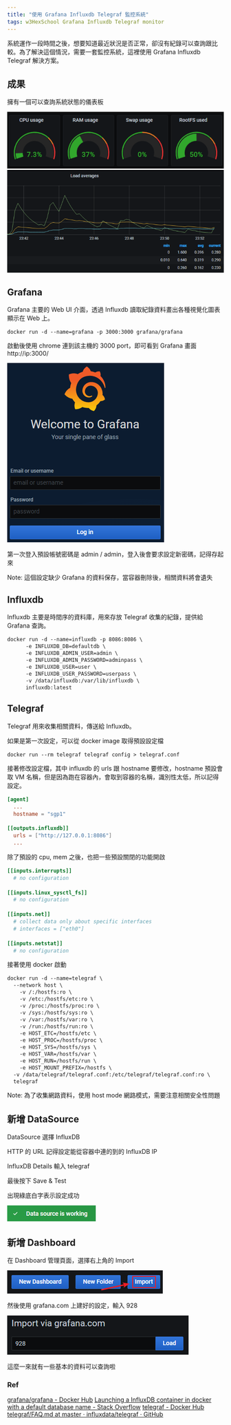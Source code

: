 ```yaml
---
title: "使用 Grafana Influxdb Telegraf 監控系統"
tags: w3HexSchool Grafana Influxdb Telegraf monitor
---
```


系統運作一段時間之後，想要知道最近狀況是否正常，卻沒有紀錄可以查詢跟比較。為了解決這個情況，需要一套監控系統，這裡使用 Grafana Influxdb Telegraf 解決方案。

## 成果

擁有一個可以查詢系統狀態的儀表板

![](/assets/images/2020-05-23/2020-05-23_23-53-18.png)
![](/assets/images/2020-05-23/2020-05-23_23-53-41.png)

## Grafana

Grafana 主要的 Web UI 介面，透過 Influxdb 讀取紀錄資料畫出各種視覺化圖表顯示在 Web 上。

```shell
docker run -d --name=grafana -p 3000:3000 grafana/grafana
```

啟動後使用 chrome 連到該主機的 3000 port，即可看到 Grafana 畫面
http://ip:3000/

![](/assets/images/2020-05-23/2020-05-23_22-21-25.png)

第一次登入預設帳號密碼是 admin / admin，登入後會要求設定新密碼，記得存起來

Note: 這個設定缺少 Grafana 的資料保存，當容器刪除後，相關資料將會遺失

## Influxdb

Influxdb 主要是時間序的資料庫，用來存放 Telegraf 收集的紀錄，提供給 Grafana 查詢。

```shell
docker run -d --name=influxdb -p 8086:8086 \
      -e INFLUXDB_DB=defaultdb \
      -e INFLUXDB_ADMIN_USER=admin \
      -e INFLUXDB_ADMIN_PASSWORD=adminpass \
      -e INFLUXDB_USER=user \
      -e INFLUXDB_USER_PASSWORD=userpass \
      -v /data/influxdb:/var/lib/influxdb \
      influxdb:latest
```

## Telegraf

Telegraf 用來收集相關資料，傳送給 Influxdb。

如果是第一次設定，可以從 docker image 取得預設設定檔

```shell
docker run --rm telegraf telegraf config > telegraf.conf
```

接著修改設定檔，其中 influxdb 的 urls 跟 hostname 要修改，hostname 預設會取 VM 名稱，但是因為跑在容器內，會取到容器的名稱，識別性太低，所以記得設定。

```conf
[agent]
  ...
  hostname = "sgp1"

[[outputs.influxdb]]
  urls = ["http://127.0.0.1:8086"]
  ...
```

除了預設的 cpu, mem 之後，也把一些預設關閉的功能開啟

```conf
[[inputs.interrupts]]
  # no configuration
  
[[inputs.linux_sysctl_fs]]
  # no configuration

[[inputs.net]]
  # collect data only about specific interfaces
  # interfaces = ["eth0"]

[[inputs.netstat]]
  # no configuration
```

接著使用 docker 啟動

```shell
docker run -d --name=telegraf \
  --network host \
	-v /:/hostfs:ro \
	-v /etc:/hostfs/etc:ro \
	-v /proc:/hostfs/proc:ro \
	-v /sys:/hostfs/sys:ro \
	-v /var:/hostfs/var:ro \
	-v /run:/hostfs/run:ro \
	-e HOST_ETC=/hostfs/etc \
	-e HOST_PROC=/hostfs/proc \
	-e HOST_SYS=/hostfs/sys \
	-e HOST_VAR=/hostfs/var \
	-e HOST_RUN=/hostfs/run \
	-e HOST_MOUNT_PREFIX=/hostfs \
  -v /data/telegraf/telegraf.conf:/etc/telegraf/telegraf.conf:ro \
  telegraf
```

Note: 為了收集網路資料，使用 host mode 網路模式，需要注意相關安全性問題

## 新增 DataSource

DataSource 選擇 InfluxDB

HTTP 的 URL 記得設定能從容器中連的到的 InfluxDB IP

InfluxDB Details 輸入 telegraf

最後按下 Save & Test

出現綠底白字表示設定成功

![](/assets/images/2020-05-23/2020-05-23_23-44-10.png)

## 新增 Dashboard

在 Dashboard 管理頁面，選擇右上角的 Import

![](/assets/images/2020-05-23/2020-05-23_23-46-18.png)

然後使用 grafana.com 上建好的設定，輸入 928

![](/assets/images/2020-05-23/2020-05-23_23-47-15.png)

這麼一來就有一些基本的資料可以查詢啦

### Ref

[grafana/grafana - Docker Hub](https://hub.docker.com/r/grafana/grafana)
[Launching a InfluxDB container in docker with a default database name - Stack Overflow](https://stackoverflow.com/questions/49066607/launching-a-influxdb-container-in-docker-with-a-default-database-name)
[telegraf - Docker Hub](https://hub.docker.com/_/telegraf)
[telegraf/FAQ.md at master · influxdata/telegraf · GitHub](https://github.com/influxdata/telegraf/blob/master/docs/FAQ.md#q-how-can-i-monitor-the-docker-engine-host-from-within-a-container)